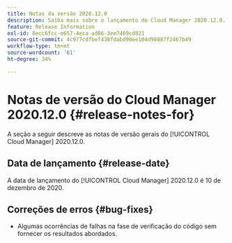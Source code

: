 ```yaml
---
title: Notas da versão 2020.12.0
description: Saiba mais sobre o lançamento do Cloud Manager 2020.12.0.
feature: Release Information
exl-id: 8ecc6fcc-e657-4eca-ad86-3ee7469cd821
source-git-commit: 4c977cdfbef438fdabd90ee104d98887f2467b49
workflow-type: tm+mt
source-wordcount: '61'
ht-degree: 34%

---
```


# Notas de versão do Cloud Manager 2020.12.0 {#release-notes-for}

A seção a seguir descreve as notas de versão gerais do [!UICONTROL Cloud Manager] 2020.12.0.

## Data de lançamento {#release-date}

A data de lançamento do [!UICONTROL Cloud Manager] 2020.12.0 é 10 de dezembro de 2020.

## Correções de erros {#bug-fixes}

* Algumas ocorrências de falhas na fase de verificação do código sem fornecer os resultados abordados.
